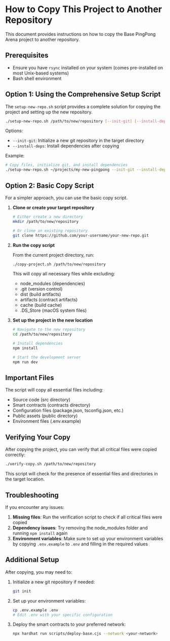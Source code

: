 # How to Copy This Project to Another Repository

This document provides instructions on how to copy the Base PingPong Arena project to another repository.

## Prerequisites

- Ensure you have `rsync` installed on your system (comes pre-installed on most Unix-based systems)
- Bash shell environment

## Option 1: Using the Comprehensive Setup Script

The `setup-new-repo.sh` script provides a complete solution for copying the project and setting up the new repository.

```bash
./setup-new-repo.sh /path/to/new/repository [--init-git] [--install-deps]
```

Options:
- `--init-git`: Initialize a new git repository in the target directory
- `--install-deps`: Install dependencies after copying

Example:
```bash
# Copy files, initialize git, and install dependencies
./setup-new-repo.sh ~/projects/my-new-pingpong --init-git --install-deps
```

## Option 2: Basic Copy Script

For a simpler approach, you can use the basic copy script.

1. **Clone or create your target repository**

   ```bash
   # Either create a new directory
   mkdir /path/to/new/repository

   # Or clone an existing repository
   git clone https://github.com/your-username/your-new-repo.git
   ```

2. **Run the copy script**

   From the current project directory, run:

   ```bash
   ./copy-project.sh /path/to/new/repository
   ```

   This will copy all necessary files while excluding:
   - node_modules (dependencies)
   - .git (version control)
   - dist (build artifacts)
   - artifacts (contract artifacts)
   - cache (build cache)
   - .DS_Store (macOS system files)

3. **Set up the project in the new location**

   ```bash
   # Navigate to the new repository
   cd /path/to/new/repository

   # Install dependencies
   npm install

   # Start the development server
   npm run dev
   ```

## Important Files

The script will copy all essential files including:

- Source code (src directory)
- Smart contracts (contracts directory)
- Configuration files (package.json, tsconfig.json, etc.)
- Public assets (public directory)
- Environment files (.env.example)

## Verifying Your Copy

After copying the project, you can verify that all critical files were copied correctly:

```bash
./verify-copy.sh /path/to/new/repository
```

This script will check for the presence of essential files and directories in the target location.

## Troubleshooting

If you encounter any issues:

1. **Missing files**: Run the verification script to check if all critical files were copied
2. **Dependency issues**: Try removing the node_modules folder and running `npm install` again
3. **Environment variables**: Make sure to set up your environment variables by copying `.env.example` to `.env` and filling in the required values

## Additional Setup

After copying, you may need to:

1. Initialize a new git repository if needed:
   ```bash
   git init
   ```

2. Set up your environment variables:
   ```bash
   cp .env.example .env
   # Edit .env with your specific configuration
   ```

3. Deploy the smart contracts to your preferred network:
   ```bash
   npx hardhat run scripts/deploy-base.cjs --network <your-network>
   ```
